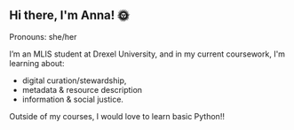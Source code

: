 ## Hi there, I'm Anna! :sun_with_face:
Pronouns: she/her

I’m an MLIS student at Drexel University, and in my current coursework, I'm learning about:
+ digital curation/stewardship,
+ metadata & resource description
+ information & social justice. 

Outside of my courses, I would love to learn basic Python!!



<!--
**anna-m-h5/anna-m-h5** is a ✨ _special_ ✨ repository because its `README.md` (this file) appears on your GitHub profile.

Here are some ideas to get you started:

- 🔭 I’m currently working on ...
- 🌱 I’m currently learning ...
- 👯 I’m looking to collaborate on ...
- 🤔 I’m looking for help with ...
- 💬 Ask me about ...
- 📫 How to reach me: ...
- 😄 Pronouns: ... she/her
- ⚡ Fun fact: ...
-->
